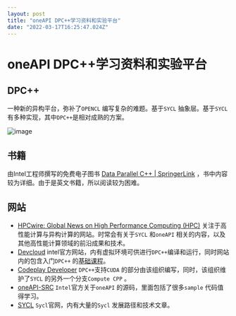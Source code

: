 ```yaml
---
layout: post
title: "oneAPI DPC++学习资料和实验平台"
date: "2022-03-17T16:25:47.024Z"
---
```

oneAPI DPC++学习资料和实验平台
=====================

DPC++
-----

一种新的异构平台，弥补了`OPENCL` 编写复杂的难题。基于`SYCL` 抽象层。基于`SYCL` 有多种实现，其中`DPC++`是相对成熟的方案。

![image](https://img2022.cnblogs.com/blog/1620281/202203/1620281-20220317213106197-1830845110.jpg)

书籍
--

由Intel工程师撰写的免费电子图书 [Data Parallel C++ | SpringerLink](https://link.springer.com/book/10.1007/978-1-4842-5574-2) ，书中内容较为详细。由于是英文书籍，所以阅读较为困难。

网站
--

*   [HPCwire: Global News on High Performance Computing (HPC)](https://www.hpcwire.com/) 关注于高性能计算与异构计算的网站。时常会有关于`SYCL` 和`oneAPI` 相关的内容，以及其他高性能计算领域的前沿成果和技术。
*   [Devcloud](https://devcloud.intel.com/) intel官方网站，内有虚拟环境可供进行`DPC++`编译和运行，同时网站内的包含入门`DPC++` 的[基础课程](https://devcloud.intel.com/oneapi/get_started/baseTrainingModules/)。
*   [Codeplay Developer](https://developer.codeplay.com/home/) `DPC++`支持`CUDA` 的部分由该组织编写，同时，该组织维护了`SYCL` 的另外一个分支`Compute CPP` 。
*   [oneAPI-SRC](https://github.com/oneapi-src) `Intel`官方关于`oneAPI` 的源码，里面包括了很多`sample` 代码值得学习。
*   [SYCL](https://www.khronos.org/sycl/) `Sycl`官网，内有大量的`Sycl` 发展路径和技术文章。